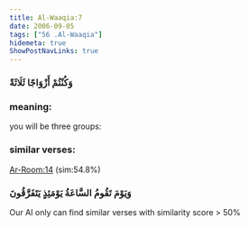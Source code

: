 ```yaml
---
title: Al-Waaqia:7
date: 2006-09-05
tags: ["56 .Al-Waaqia"]
hidemeta: true 
ShowPostNavLinks: true 
---
```

### وَكُنْتُمْ أَزْوَاجًا ثَلَاثَةً
### meaning: 
you will be three groups:
### similar verses: 

[Ar-Room:14](/30/14) (sim:54.8%)

### وَيَوْمَ تَقُومُ السَّاعَةُ يَوْمَئِذٍ يَتَفَرَّقُونَ

Our AI only can find similar verses with similarity score > 50% 



